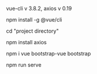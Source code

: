 vue-cli v 3.8.2, axios v 0.19

npm install -g @vue/cli

cd "project directory"

npm install axios

npm i vue bootstrap-vue bootstrap

npm run serve